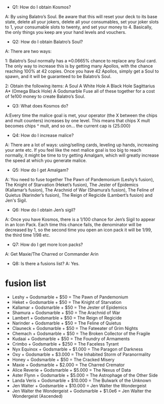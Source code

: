 - Q1: How do I obtain Kosmos?

A: By using Balatro’s Soul. Be aware that this will reset your deck to its base state, delete all your jokers, delete all your consumables, set your joker slots to 1, your consumable slots to twenty, and set your money to 4. Basically, the only things you keep are your hand levels and vouchers.

- Q2: How do I obtain Balatro’s Soul?

A: There are two ways:

1: Balatro’s Soul normally has a ≈0.0665% chance to replace any Soul card. The only way to increase this is by getting many Apollos, with the chance reaching 100% at 42 copies. Once you have 42 Apollos, simply get a Soul to spawn, and it will be guaranteed to be Balatro’s Soul.

2: Obtain the following items:
A Soul
A White Hole
A Black Hole
Sagittarius A* (Omega Black Hole)
A Godsmarble
Fuse all of these together for a cost of 1e100 money to create Balatro’s Soul.

- Q3: What does Kosmos do?

A:Every time the malice goal is met, your operator (the X between the chips and mult counters) increases by one level. This means that chips X mult becomes chips ^ mult, and so on… the current cap is {25.000}

- Q4: How do I increase malice?

A: There are a lot of ways: using/selling cards, leveling up hands, increasing your ante etc.
If you feel like the next malice goal is too big to reach normally, it might be time to try getting Amalgam, which will greatly increase the speed at which you generate malice.

- Q5: How do I get Amalgam?

A: You need to fuse together The Pawn of Pandemonium (Leshy’s fusion), The Knight of Starvation (Heket’s fusion), The Jester of Epidemics (Kallamar’s fusion), The Arachnid of War (Shamura’s fusion), The Feline of Quietus (Narinder’s fusion), The Reign of Regicide (Lambert’s fusion) and Jen's Sigil. 

- Q6: How do I obtain Jen’s sigil?

A: Once you have Kosmos, there is a 1/100 chance for Jen’s Sigil to appear in an Icon Pack. Each time this chance fails, the denominator will be decreased by 1, so the second time you open an icon pack it will be 1/99, the third time 1/98 etc.

- Q7: How do I get more Icon packs?

A: Get Maxie/The Charred or Commander Arin

- Q8: Is there a fusions list?
A: Yes.
# fusion list
- Leshy + Godsmarble + $50 = The Pawn of Pandemonium
- Heket + Godsmarble + $50 = The Knight of Starvation
- Kallamar + Godsmarble + $50 = The Jester of Epidemics
- Shamura + Godsmarble + $50 = The Arachnid of War
- Lambert + Godsmarble + $50 = The Reign of Regicide
- Narinder + Godsmarble + $50 = The Feline of Quietus
- Clauneck + Godsmarble + $50 = The Fateeater of Grim Nights
- Chemach + Godsmarble + $50 = The Broken Collector of the Fragile
- Kudaai + Godsmarble + $50 = The Foundry of Armaments
- Crimbo + Godsmarble + $250 = The Faceless Tyrant
- Nyx Equinox + Godsmarble + $1.000 = The Paragon of Darkness
- Oxy + Godsmarble + $3.000 = The Inhabited Storm of Paranormality
- Honey + Godsmarble + $50 = The Cracked Misery
- Maxie + Godsmarble + $2.000 = The Charred Cremator
- Alice Reverie + Godsmarble + $5.000 = The Nexus of Data
- Aster Flynn + Godsmarble + $5.000 = The Astrophage of the Other Side
- Landa Veris + Godsmarble + $10.000 = The Bulwark of the Unknown
- Jen Walter + Godsmarble + $10.000 = Jen Walter the Wondergeist
- Jen Walter the Wondergeist + Godsmarble + $1.0e6 = Jen Walter the Wondergeist (Ascended)
